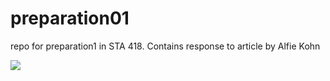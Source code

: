 # preparation01
repo for preparation1 in STA 418.
Contains response to article by Alfie Kohn

![](https://i.imgur.com/YdXDwJI.gifv)
